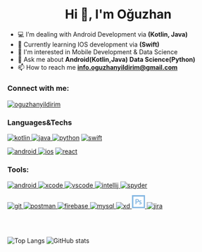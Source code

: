 <h1 align="center">Hi 👋, I'm Oğuzhan</h1>

- 💻 I’m dealing with Android Development via **(Kotlin, Java)**
- 🌱 Currently learning IOS development via **(Swift)**
- 🎸 I'm interested in Mobile Development & Data Science
- 💬 Ask me about **Android(Kotlin,Java)** **Data Science(Python)**
- 📫 How to reach me **info.oguzhanyildirim@gmail.com**



<h3 align="left">Connect with me:</h3>
<p align="left">
<a href="https://www.linkedin.com/in/oguzhan-yildirim-tr/" target="blank"><img align="center" src="https://velanovascular.com/wp-content/uploads/2020/06/LinkedIn.png" alt="oguzhanyildirim" height="30" width="30" /></a>


<h3 align="left">Languages&Techs</h3>
<p align="left"> 
<a href="https://kotlinlang.org/" target="_blank"> <img src="https://upload.wikimedia.org/wikipedia/commons/7/74/Kotlin_Icon.png" alt="kotlin" width="30" height="30"/> </a>
<a href="https://www.oracle.com/java/" target="_blank"> <img src="https://upload.wikimedia.org/wikipedia/tr/2/2e/Java_Logo.svg" alt="java" width="30" height="30"/> </a>
<a href="https://www.python.org/" target="_blank"> <img src="https://i.pinimg.com/originals/91/94/c9/9194c978fa63798b2e882e6fda5eb953.png" alt="python" width="30" height="30"/></a>
<a href="https://www.apple.com/tr/ios/" target="_blank"> <img src="https://developer.apple.com/swift/images/swift-og.png" alt="swift" width="30" height="30"/></a>


<a href="https://developer.android.com/" target="_blank"> <img src="https://www.vectorlogo.zone/logos/android/android-icon.svg" alt="android" width="30" height="30"/> </a>
<a href="https://www.apple.com/tr/ios/" target="_blank"> <img src="https://wiki.videolan.org/images/IOS_logo.png" alt="ios" width="30" height="30"/></a>
<a href="https://docs.expo.dev/" target="_blank"> <img src="https://upload.wikimedia.org/wikipedia/commons/thumb/4/47/React.svg/1200px-React.svg.png" alt="react" width="30" height="30"/> </a>
  
<h3 align="left">Tools:</h3>
<a href="https://developer.android.com/studio" target="_blank"> <img src="https://upload.wikimedia.org/wikipedia/commons/thumb/9/95/Android_Studio_Icon_3.6.svg/768px-Android_Studio_Icon_3.6.svg.png" alt="android" width="30" height="30"/> </a> 
<a href="https://developer.apple.com/xcode/" target="_blank"> <img src="https://is4-ssl.mzstatic.com/image/thumb/Purple114/v4/6b/ed/ec/6bedecd4-5e33-2447-d5dd-e6a959c90601/Xcode-85-220-0-4-2x.png/1200x630bb.png" alt="xcode" width="30" height="30"/> </a>
<a href="https://code.visualstudio.com/" target="_blank"> <img src="https://upload.wikimedia.org/wikipedia/commons/thumb/9/9a/Visual_Studio_Code_1.35_icon.svg/1024px-Visual_Studio_Code_1.35_icon.svg.png" alt="vscode" width="30" height="30"/> </a>
<a href="https://www.jetbrains.com/idea/" target="_blank"> <img src="https://upload.wikimedia.org/wikipedia/commons/9/9c/IntelliJ_IDEA_Icon.svg" alt="intellij" width="30" height="30"/> </a>
<a href="https://www.spyder-ide.org" target="_blank"> <img src="https://upload.wikimedia.org/wikipedia/commons/thumb/7/7e/Spyder_logo.svg/2048px-Spyder_logo.svg.png" alt="spyder" width="40" height="37"/> </a>

<a href="https://git-scm.com/" target="_blank"> <img src="https://www.vectorlogo.zone/logos/git-scm/git-scm-icon.svg" alt="git" width="30" height="30"/> </a>
<a href="https://postman.com" target="_blank"> <img src="https://www.vectorlogo.zone/logos/getpostman/getpostman-icon.svg" alt="postman" width="30" height="30"/> </a> 
<a href="https://firebase.google.com/" target="_blank"> <img src="https://www.vectorlogo.zone/logos/firebase/firebase-icon.svg" alt="firebase" width="30" height="30"/>
<a href="https://www.mysql.com/" target="_blank"> <img src="https://www.vectorlogo.zone/logos/mysql/mysql-official.svg" alt="mysql" width="30" height="30"/> </a>
<a href="https://www.adobe.com/products/xd.html" target="_blank"> <img src="https://cdn.worldvectorlogo.com/logos/adobe-xd.svg" alt="xd" width="30" height="30"/> </a>
<a href="https://www.photoshop.com/en" target="_blank"> <img src="https://raw.githubusercontent.com/devicons/devicon/master/icons/photoshop/photoshop-line.svg" alt="photoshop" width="30" height="30"/> </a>
<a href="https://www.atlassian.com/software/jira" target="_blank"> <img src="https://images.squarespace-cdn.com/content/v1/5dc1ccd7e0292e070ef93a24/1582586865629-PN8VT9EY3DPJSTYL46AC/jira-small%402x.png" alt="jira" width="35" height="35"/> </a>


<br></br>

<div>
  <img alt="Top Langs" src="https://github-readme-stats.vercel.app/api/top-langs/?username=OguzhanYldrm&bg_color=151515&title_color=e63946&text_color=9f9f9f"/>
  <img align="top"  alt="GitHub stats" src="https://github-readme-stats.vercel.app/api/?username=OguzhanYldrm&show_icons=true&title_color=e63946&count_private=true&icon_color=e76f51&text_color=9f9f9f&bg_color=151515"/>
</div>
